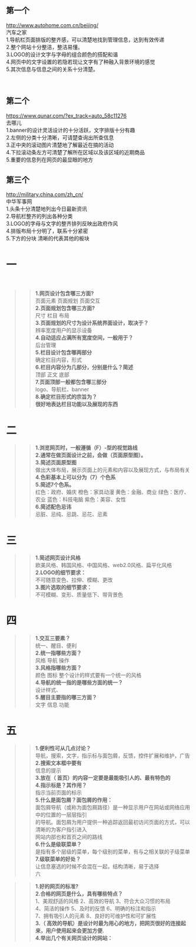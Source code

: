 ## 第一个     
http://www.autohome.com.cn/beijing/  
汽车之家  
1.导航栏页面排版的整齐感，可以清楚地找到管理信息，达到有效传递  
2.整个网站十分整洁，整洁易懂。  
3.LOGO的设计文字与字母的组合颜色的搭配和谐  
4.网页中的文字设置的若隐若现让文字有了种融入背景环境的感觉  
5.其次信息与信息之间的关系十分清楚。  

  
## 第二个     
https://www.qunar.com/?ex_track=auto_58c11276    
去哪儿    
1.banner的设计灵活设计的十分活跃，文字排版十分有趣    
2.左侧的分类十分清晰，可请楚查询出所查信息    
3.正中央的滚动图片清楚地了解最近在搞的活动    
4.下拉滚动条左方可清楚了解所在区域以及该区域的近期商品  
5.重要的信息列在网页的最显眼的地方  


## 第三个   
http://military.china.com/zh_cn/  
中华军事网  
1.头条十分清楚地列出今日最新资讯    
2.导航栏整齐的列出各种分类    
3.LOGO的字母与文字的整齐排列反映出政府作风    
4.排版布局十分明了，联系十分紧密    
5.下方的分块 清晰的代表其他的板块     







# 一
 
>> **1.网页设计包含哪三方面?**    
页面元素  页面规划 页面交互  
>> **2.页面规划包含哪三方面?**  
尺寸 栏目 布局   
>> **3.页面规划的尺寸为设计系统界面设计，取决于？**  
辨率宽度用户的显示设备  
>> **4.自动适应占满所有宽度空间，一般用于？**  
  后台管理  
>> **5.栏目设计包含哪两部分**  
确定栏目内容，形式  
>> **6.栏目内容分为几部分，分别是什么？简述**    
顶部 正文  底部   
>> **7.页面顶部一般都包含哪三部分**  
logo、导航栏、banner  
>> **8.确定栏目形式的宗旨为？  
很好地表达栏目功能以及展现的东西**  

# 二
>> **1.浏览网页时，一般遵循（F）-型的视觉路线**  
>> **2.通常在做页面设计之前，会做（页面原型图）。**    
>> **3.简述页面原型图**  
做出大体布局，展示页面上的元素和内容以及展现方式，与布局有关      
>> **4.色彩基本上可以分为（7）个色系**  
>> **5.简述7个色系。**  
红色：政府、婚庆  橙色：家具动漫 黄色：金融、商业 绿色：医疗、农业 蓝色：科技电脑 紫色：美容、女性  
>> **6.简述配色忌讳**  
忌脏、忌纯、忌跳、忌花、忌素  

# 三
>> **1.简述网页设计风格**  
欧美风格、韩国风格、中国风格、web2.0风格、扁平化风格    
>> **2.LOGO的细节要求：**  
不可随意变色、拉伸、模糊、更改    
>> **3.图片选取的细节要求：**  
不可模糊、变形、质量低下、带背景色  

# 四
>> **1.交互三要素？**  
统一、醒目、便利   
>> **2.统一指哪些方面？**  
风格 导航 操作    
>> **3.风格指哪些方面？**  
 颜色 图标 整个设计的样式要有一个统一的风格  
>> **4.导航的统一指的是哪些方面的统一？**  
设计样式、  
>> **5.醒目主要指的哪三方面？**  
文字 信息 功能  

# 五
>> **1.便利性可从几点讨论？**  
导航，搜索，文字，指示标与面包屑，反馈，控件扩展和维护，广告  
>> **2.搜索文本框中要有**  
信息的提示   
>> **3.放在（ 首页）的内容一定要是最能吸引人的、最有特色的**  
>> **4.指示标是？其作用？**    
指示当前页面的标示  
>> **5.什么是面包屑？面包屑的作用：**  
面包屑导航（或称为面包屑路径）是一种显示用户在网站或网络应用中的位置的一层层指引  
的导航。面包屑为用户提供一种追踪返回最初访问页面的方式，可以清晰的为客户指引进入  
网站内部也和首页之间的路线  
>> **6.什么是级联菜单？**  
是指有多个层级的菜单，每个级别的菜单，有与之相关联的子级菜单   
>> **7.级联菜单的好处？**  
让信息塞选的时候不会混在一起，结构清晰，易于选择  
六

>> **1.好的网页的标准?**  
>> **2.合格的网页是什么，具有哪些特点？**  
  1、美观舒适的风格 2、高效的导航 3、符合大众习惯的布局  
  4、简洁的操作   5、及时的反馈  6、明确的标注和指示  
  7、拥有吸引人的元素  8、良好的可维护性和可扩展性  
>> **3.（ 高效的导航）是设计时最为用心的地方，把网页很好的连接起来，用户使用起来会更加方便.**  
>> **4.举出几个有关网页设计的网站：**  
